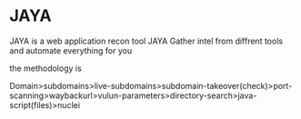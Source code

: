 # JAYA
JAYA is a web application recon tool 
JAYA Gather intel from diffrent tools and automate everything for you 


the methodology is 






Domain>subdomains>live-subdomains>subdomain-takeover(check)>port-scanning>waybackurl>vulun-parameters>directory-search>java-script(files)>nuclei
